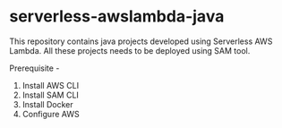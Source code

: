 # serverless-awslambda-java

This repository contains java projects developed using Serverless AWS Lambda. All these projects needs to be deployed using SAM tool. 

Prerequisite - 
1. Install AWS CLI
2. Install SAM CLI
3. Install Docker 
4. Configure AWS 
